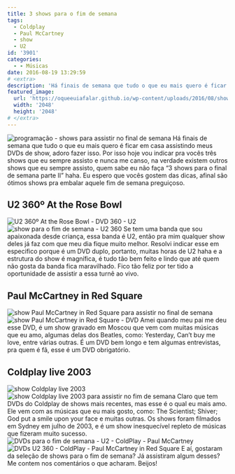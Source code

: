 ```yaml
---
title: 3 shows para o fim de semana
tags:
  - Coldplay
  - Paul McCartney
  - show
  - U2
id: '3901'
categories:
  - - Músicas
date: 2016-08-19 13:29:59
# <extra>
description: 'Há finais de semana que tudo o que eu mais quero é ficar em casa assistindo meus DVDs de show, adoro fazer isso. Por isso hoje vou indicar pra vocês três shows que eu sempre assisto e nunca me canso, na verdade existem outros shows que eu sempre assisto, quem sabe eu não faça “3 shows para o final de semana parte II” haha. Eu espero que vocês gostem das dicas, afinal são ótimos shows pra embalar aquele fim de semana preguiçoso. U2 360º At the Rose Bowl Se tem uma banda que sou apaixonada desde criança, essa banda é U2, então pra mim qualquer show deles já faz com que meu dia fique muito melhor. Resolvi indicar esse em especifico porque é um DVD duplo, portanto, muitas horas de U2 haha e a estrutura do show é magnífica, é &hellip;'
featured_image: 
  url: 'https://oqueeuiafalar.github.io/wp-content/uploads/2016/08/shows-para-assistir-no-fim-de-semana.jpg'
  width: '2048'
  height: '2048'
# </extra>
---
```


![programação - shows para assistir no final de semana ](/wp-content/uploads/2016/08/shows-para-assistir-no-fim-de-semana.jpg) Há finais de semana que tudo o que eu mais quero é ficar em casa assistindo meus DVDs de show, adoro fazer isso. Por isso hoje vou indicar pra vocês três shows que eu sempre assisto e nunca me canso, na verdade existem outros shows que eu sempre assisto, quem sabe eu não faça “3 shows para o final de semana parte II” haha. Eu espero que vocês gostem das dicas, afinal são ótimos shows pra embalar aquele fim de semana preguiçoso.

## **U2 360º At the Rose Bowl**

![U2 360º At the Rose Bowl - DVD 360 - U2](/wp-content/uploads/2016/08/DVD-U2-360-tour.jpg) ![show para o fim de semana - U2 360](/wp-content/uploads/2016/08/encarte-DVD-U2-360-tour.jpg) Se tem uma banda que sou apaixonada desde criança, essa banda é U2, então pra mim qualquer show deles já faz com que meu dia fique muito melhor. Resolvi indicar esse em especifico porque é um DVD duplo, portanto, muitas horas de U2 haha e a estrutura do show é magnífica, é tudo tão bem feito e lindo que até quem não gosta da banda fica maravilhado. Fico tão feliz por ter tido a oportunidade de assistir a essa turnê ao vivo.

## **Paul McCartney in Red Square**

![show Paul McCartney in Red Square para assistir no final de semana](/wp-content/uploads/2016/08/DVD-Paul-McCartney-in-Red-Square.jpg) ![show Paul McCartney in Red Square - DVD](/wp-content/uploads/2016/08/encarte-DVD-Paul-McCartney-in-Red-Square.jpg) Amei quando meu pai me deu esse DVD, é um show gravado em Moscou que vem com muitas músicas que eu amo, algumas delas dos Beatles, como: Yesterday, Can’t buy me love, entre várias outras. É um DVD bem longo e tem algumas entrevistas, pra quem é fã, esse é um DVD obrigatório.

## **Coldplay live 2003**

![show Coldplay live 2003](/wp-content/uploads/2016/08/DVD-Coldplay-live-2003.jpg)![show Coldplay live 2003 para assistir no fim de semana](/wp-content/uploads/2016/08/Coldplay-live-2003-show.jpg) Claro que tem DVDs do Coldplay de shows mais recentes, mas esse é o qual eu mais amo. Ele vem com as músicas que eu mais gosto, como: The Scientist; Shiver; God put a smile upon your face e muitas outras. Os shows foram filmados em Sydney em julho de 2003, e é um show inesquecível repleto de músicas que fizeram muito sucesso. ![DVDs para o fim de semana - U2 - ColdPlay - Paul McCartney ](/wp-content/uploads/2016/08/DVDs-U2-Coldplay-Paul-McCartney.jpg) ![DVDs U2 360 - ColdPlay - Paul McCartney in Red Square ](/wp-content/uploads/2016/08/shows-para-o-fim-de-semana.jpg) E aí, gostaram da seleção de shows para o fim de semana? Já assistiram algum desses? Me contem nos comentários o que acharam. Beijos!
